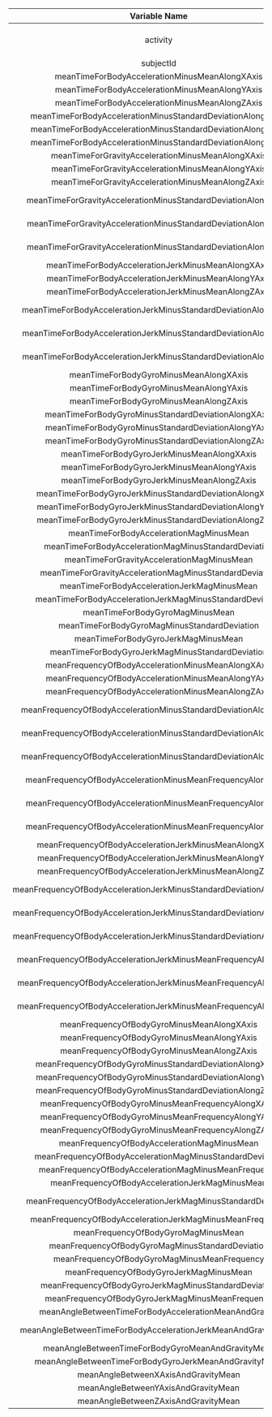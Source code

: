 |Variable Name|Variable Description|Minimum Value|Maximum Value|Unit|
|:----------:|:----------:|:----------:|:----------:|:----------:|
|activity|Activity type|NA - Categorical Data|NA - Categorical Data|NA - Categorical Data|
|subjectId|Subject Id|1|30|NA|
|meanTimeForBodyAccelerationMinusMeanAlongXAxis|Mean of timeForBodyAccelerationMinusMeanAlongXAxis|0.22159824394|0.3014610196|Seconds|
|meanTimeForBodyAccelerationMinusMeanAlongYAxis|Mean of timeForBodyAccelerationMinusMeanAlongYAxis|-0.0405139534294|-0.00130828765170213|Seconds|
|meanTimeForBodyAccelerationMinusMeanAlongZAxis|Mean of timeForBodyAccelerationMinusMeanAlongZAxis|-0.152513899520833|-0.07537846886|Seconds|
|meanTimeForBodyAccelerationMinusStandardDeviationAlongXAxis|Mean of timeForBodyAccelerationMinusStandardDeviationAlongXAxis|-0.996068635384615|0.626917070512821|Seconds|
|meanTimeForBodyAccelerationMinusStandardDeviationAlongYAxis|Mean of timeForBodyAccelerationMinusStandardDeviationAlongYAxis|-0.990240946666667|0.616937015333333|Seconds|
|meanTimeForBodyAccelerationMinusStandardDeviationAlongZAxis|Mean of timeForBodyAccelerationMinusStandardDeviationAlongZAxis|-0.987658662307692|0.609017879074074|Seconds|
|meanTimeForGravityAccelerationMinusMeanAlongXAxis|Mean of timeForGravityAccelerationMinusMeanAlongXAxis|-0.680043155060241|0.974508732|Seconds|
|meanTimeForGravityAccelerationMinusMeanAlongYAxis|Mean of timeForGravityAccelerationMinusMeanAlongYAxis|-0.479894842941176|0.956593814210526|Seconds|
|meanTimeForGravityAccelerationMinusMeanAlongZAxis|Mean of timeForGravityAccelerationMinusMeanAlongZAxis|-0.49508872037037|0.9578730416|Seconds|
|meanTimeForGravityAccelerationMinusStandardDeviationAlongXAxis|Mean of timeForGravityAccelerationMinusStandardDeviationAlongXAxis|-0.996764227384615|-0.829554947808219|Seconds|
|meanTimeForGravityAccelerationMinusStandardDeviationAlongYAxis|Mean of timeForGravityAccelerationMinusStandardDeviationAlongYAxis|-0.99424764884058|-0.643578361424658|Seconds|
|meanTimeForGravityAccelerationMinusStandardDeviationAlongZAxis|Mean of timeForGravityAccelerationMinusStandardDeviationAlongZAxis|-0.990957249538462|-0.610161166287671|Seconds|
|meanTimeForBodyAccelerationJerkMinusMeanAlongXAxis|Mean of timeForBodyAccelerationJerkMinusMeanAlongXAxis|0.0426880986186441|0.130193043809524|Seconds|
|meanTimeForBodyAccelerationJerkMinusMeanAlongYAxis|Mean of timeForBodyAccelerationJerkMinusMeanAlongYAxis|-0.0386872111282051|0.056818586275|Seconds|
|meanTimeForBodyAccelerationJerkMinusMeanAlongZAxis|Mean of timeForBodyAccelerationJerkMinusMeanAlongZAxis|-0.0674583919268293|0.0380533591627451|Seconds|
|meanTimeForBodyAccelerationJerkMinusStandardDeviationAlongXAxis|Mean of timeForBodyAccelerationJerkMinusStandardDeviationAlongXAxis|-0.994604542264151|0.544273037307692|Seconds|
|meanTimeForBodyAccelerationJerkMinusStandardDeviationAlongYAxis|Mean of timeForBodyAccelerationJerkMinusStandardDeviationAlongYAxis|-0.989513565652174|0.355306716915385|Seconds|
|meanTimeForBodyAccelerationJerkMinusStandardDeviationAlongZAxis|Mean of timeForBodyAccelerationJerkMinusStandardDeviationAlongZAxis|-0.993288313333333|0.0310157077775926|Seconds|
|meanTimeForBodyGyroMinusMeanAlongXAxis|Mean of timeForBodyGyroMinusMeanAlongXAxis|-0.205775427307692|0.19270447595122|Seconds|
|meanTimeForBodyGyroMinusMeanAlongYAxis|Mean of timeForBodyGyroMinusMeanAlongYAxis|-0.204205356087805|0.0274707556666667|Seconds|
|meanTimeForBodyGyroMinusMeanAlongZAxis|Mean of timeForBodyGyroMinusMeanAlongZAxis|-0.0724546025804878|0.179102058245614|Seconds|
|meanTimeForBodyGyroMinusStandardDeviationAlongXAxis|Mean of timeForBodyGyroMinusStandardDeviationAlongXAxis|-0.994276591304348|0.267657219333333|Seconds|
|meanTimeForBodyGyroMinusStandardDeviationAlongYAxis|Mean of timeForBodyGyroMinusStandardDeviationAlongYAxis|-0.994210471914894|0.476518714444444|Seconds|
|meanTimeForBodyGyroMinusStandardDeviationAlongZAxis|Mean of timeForBodyGyroMinusStandardDeviationAlongZAxis|-0.985538363333333|0.564875818162963|Seconds|
|meanTimeForBodyGyroJerkMinusMeanAlongXAxis|Mean of timeForBodyGyroJerkMinusMeanAlongXAxis|-0.157212539189362|-0.0220916265065217|Seconds|
|meanTimeForBodyGyroJerkMinusMeanAlongYAxis|Mean of timeForBodyGyroJerkMinusMeanAlongYAxis|-0.0768089915604167|-0.0132022768074468|Seconds|
|meanTimeForBodyGyroJerkMinusMeanAlongZAxis|Mean of timeForBodyGyroJerkMinusMeanAlongZAxis|-0.0924998531372549|-0.00694066389361702|Seconds|
|meanTimeForBodyGyroJerkMinusStandardDeviationAlongXAxis|Mean of timeForBodyGyroJerkMinusStandardDeviationAlongXAxis|-0.99654254057971|0.179148649684615|Seconds|
|meanTimeForBodyGyroJerkMinusStandardDeviationAlongYAxis|Mean of timeForBodyGyroJerkMinusStandardDeviationAlongYAxis|-0.997081575652174|0.295945926186441|Seconds|
|meanTimeForBodyGyroJerkMinusStandardDeviationAlongZAxis|Mean of timeForBodyGyroJerkMinusStandardDeviationAlongZAxis|-0.995380794637681|0.193206498960417|Seconds|
|meanTimeForBodyAccelerationMagMinusMean|Mean of timeForBodyAccelerationMagMinusMean|-0.986493196666667|0.644604325128205|Seconds|
|meanTimeForBodyAccelerationMagMinusStandardDeviation|Mean of timeForBodyAccelerationMagMinusStandardDeviation|-0.986464542615385|0.428405922622222|Seconds|
|meanTimeForGravityAccelerationMagMinusMean|Mean of timeForGravityAccelerationMagMinusMean|-0.986493196666667|0.644604325128205|Seconds|
|meanTimeForGravityAccelerationMagMinusStandardDeviation|Mean of timeForGravityAccelerationMagMinusStandardDeviation|-0.986464542615385|0.428405922622222|Seconds|
|meanTimeForBodyAccelerationJerkMagMinusMean|Mean of timeForBodyAccelerationJerkMagMinusMean|-0.99281471515625|0.434490400974359|Seconds|
|meanTimeForBodyAccelerationJerkMagMinusStandardDeviation|Mean of timeForBodyAccelerationJerkMagMinusStandardDeviation|-0.994646916811594|0.450612065720513|Seconds|
|meanTimeForBodyGyroMagMinusMean|Mean of timeForBodyGyroMagMinusMean|-0.980740846769231|0.418004608615385|Seconds|
|meanTimeForBodyGyroMagMinusStandardDeviation|Mean of timeForBodyGyroMagMinusStandardDeviation|-0.981372675614035|0.299975979851852|Seconds|
|meanTimeForBodyGyroJerkMagMinusMean|Mean of timeForBodyGyroJerkMagMinusMean|-0.997322526811594|0.0875816618205128|Seconds|
|meanTimeForBodyGyroJerkMagMinusStandardDeviation|Mean of timeForBodyGyroJerkMagMinusStandardDeviation|-0.997666071594203|0.250173204117966|Seconds|
|meanFrequencyOfBodyAccelerationMinusMeanAlongXAxis|Mean of frequencyOfBodyAccelerationMinusMeanAlongXAxis|-0.995249932641509|0.537012022051282|Seconds|
|meanFrequencyOfBodyAccelerationMinusMeanAlongYAxis|Mean of frequencyOfBodyAccelerationMinusMeanAlongYAxis|-0.989034304057971|0.524187686888889|Seconds|
|meanFrequencyOfBodyAccelerationMinusMeanAlongZAxis|Mean of frequencyOfBodyAccelerationMinusMeanAlongZAxis|-0.989473926666667|0.280735952206667|Seconds|
|meanFrequencyOfBodyAccelerationMinusStandardDeviationAlongXAxis|Mean of frequencyOfBodyAccelerationMinusStandardDeviationAlongXAxis|-0.996604570307692|0.658506543333333|Seconds|
|meanFrequencyOfBodyAccelerationMinusStandardDeviationAlongYAxis|Mean of frequencyOfBodyAccelerationMinusStandardDeviationAlongYAxis|-0.990680395362319|0.560191344|Seconds|
|meanFrequencyOfBodyAccelerationMinusStandardDeviationAlongZAxis|Mean of frequencyOfBodyAccelerationMinusStandardDeviationAlongZAxis|-0.987224804307692|0.687124163703704|Seconds|
|meanFrequencyOfBodyAccelerationMinusMeanFrequencyAlongXAxis|Mean of frequencyOfBodyAccelerationMinusMeanFrequencyAlongXAxis|-0.635913046346154|0.159123629063636|Seconds|
|meanFrequencyOfBodyAccelerationMinusMeanFrequencyAlongYAxis|Mean of frequencyOfBodyAccelerationMinusMeanFrequencyAlongYAxis|-0.379518455061538|0.466528231788462|Seconds|
|meanFrequencyOfBodyAccelerationMinusMeanFrequencyAlongZAxis|Mean of frequencyOfBodyAccelerationMinusMeanFrequencyAlongZAxis|-0.520114793584906|0.402532553395833|Seconds|
|meanFrequencyOfBodyAccelerationJerkMinusMeanAlongXAxis|Mean of frequencyOfBodyAccelerationJerkMinusMeanAlongXAxis|-0.994630797358491|0.474317256051282|Seconds|
|meanFrequencyOfBodyAccelerationJerkMinusMeanAlongYAxis|Mean of frequencyOfBodyAccelerationJerkMinusMeanAlongYAxis|-0.989398823913043|0.276716853307692|Seconds|
|meanFrequencyOfBodyAccelerationJerkMinusMeanAlongZAxis|Mean of frequencyOfBodyAccelerationJerkMinusMeanAlongZAxis|-0.992018447826087|0.157775692377778|Seconds|
|meanFrequencyOfBodyAccelerationJerkMinusStandardDeviationAlongXAxis|Mean of frequencyOfBodyAccelerationJerkMinusStandardDeviationAlongXAxis|-0.995073759245283|0.476803887476923|Seconds|
|meanFrequencyOfBodyAccelerationJerkMinusStandardDeviationAlongYAxis|Mean of frequencyOfBodyAccelerationJerkMinusStandardDeviationAlongYAxis|-0.990468082753623|0.349771285415897|Seconds|
|meanFrequencyOfBodyAccelerationJerkMinusStandardDeviationAlongZAxis|Mean of frequencyOfBodyAccelerationJerkMinusStandardDeviationAlongZAxis|-0.993107759855072|-0.00623647528983051|Seconds|
|meanFrequencyOfBodyAccelerationJerkMinusMeanFrequencyAlongXAxis|Mean of frequencyOfBodyAccelerationJerkMinusMeanFrequencyAlongXAxis|-0.576044001875|0.331449281481482|Seconds|
|meanFrequencyOfBodyAccelerationJerkMinusMeanFrequencyAlongYAxis|Mean of frequencyOfBodyAccelerationJerkMinusMeanFrequencyAlongYAxis|-0.601971415384615|0.195677336307692|Seconds|
|meanFrequencyOfBodyAccelerationJerkMinusMeanFrequencyAlongZAxis|Mean of frequencyOfBodyAccelerationJerkMinusMeanFrequencyAlongZAxis|-0.62755547372549|0.230107945944444|Seconds|
|meanFrequencyOfBodyGyroMinusMeanAlongXAxis|Mean of frequencyOfBodyGyroMinusMeanAlongXAxis|-0.99312260884058|0.474962448333333|Seconds|
|meanFrequencyOfBodyGyroMinusMeanAlongYAxis|Mean of frequencyOfBodyGyroMinusMeanAlongYAxis|-0.994025488297872|0.328817010088889|Seconds|
|meanFrequencyOfBodyGyroMinusMeanAlongZAxis|Mean of frequencyOfBodyGyroMinusMeanAlongZAxis|-0.985957788|0.492414379822222|Seconds|
|meanFrequencyOfBodyGyroMinusStandardDeviationAlongXAxis|Mean of frequencyOfBodyGyroMinusStandardDeviationAlongXAxis|-0.994652185217391|0.196613286661538|Seconds|
|meanFrequencyOfBodyGyroMinusStandardDeviationAlongYAxis|Mean of frequencyOfBodyGyroMinusStandardDeviationAlongYAxis|-0.994353086595745|0.646233637037037|Seconds|
|meanFrequencyOfBodyGyroMinusStandardDeviationAlongZAxis|Mean of frequencyOfBodyGyroMinusStandardDeviationAlongZAxis|-0.986725274871795|0.522454216314815|Seconds|
|meanFrequencyOfBodyGyroMinusMeanFrequencyAlongXAxis|Mean of frequencyOfBodyGyroMinusMeanFrequencyAlongXAxis|-0.395770150677419|0.249209411510602|Seconds|
|meanFrequencyOfBodyGyroMinusMeanFrequencyAlongYAxis|Mean of frequencyOfBodyGyroMinusMeanFrequencyAlongYAxis|-0.666814815306122|0.273141323315789|Seconds|
|meanFrequencyOfBodyGyroMinusMeanFrequencyAlongZAxis|Mean of frequencyOfBodyGyroMinusMeanFrequencyAlongZAxis|-0.507490866734694|0.3770740968|Seconds|
|meanFrequencyOfBodyAccelerationMagMinusMean|Mean of frequencyOfBodyAccelerationMagMinusMean|-0.986800645362319|0.586637550769231|Seconds|
|meanFrequencyOfBodyAccelerationMagMinusStandardDeviation|Mean of frequencyOfBodyAccelerationMagMinusStandardDeviation|-0.987648484461539|0.178684580868889|Seconds|
|meanFrequencyOfBodyAccelerationMagMinusMeanFrequency|Mean of frequencyOfBodyAccelerationMagMinusMeanFrequency|-0.312338030213846|0.435846931652174|Seconds|
|meanFrequencyOfBodyAccelerationJerkMagMinusMean|Mean of frequencyOfBodyAccelerationJerkMagMinusMean|-0.993998275797101|0.538404846128205|Seconds|
|meanFrequencyOfBodyAccelerationJerkMagMinusStandardDeviation|Mean of frequencyOfBodyAccelerationJerkMagMinusStandardDeviation|-0.994366667681159|0.316346415348718|Seconds|
|meanFrequencyOfBodyAccelerationJerkMagMinusMeanFrequency|Mean of frequencyOfBodyAccelerationJerkMagMinusMeanFrequency|-0.125210388757581|0.488088499666667|Seconds|
|meanFrequencyOfBodyGyroMagMinusMean|Mean of frequencyOfBodyGyroMagMinusMean|-0.986535242105263|0.203979764835897|Seconds|
|meanFrequencyOfBodyGyroMagMinusStandardDeviation|Mean of frequencyOfBodyGyroMagMinusStandardDeviation|-0.981468841692308|0.236659662496296|Seconds|
|meanFrequencyOfBodyGyroMagMinusMeanFrequency|Mean of frequencyOfBodyGyroMagMinusMeanFrequency|-0.456638670923077|0.409521611525424|Seconds|
|meanFrequencyOfBodyGyroJerkMagMinusMean|Mean of frequencyOfBodyGyroJerkMagMinusMean|-0.997617389275362|0.146618569064407|Seconds|
|meanFrequencyOfBodyGyroJerkMagMinusStandardDeviation|Mean of frequencyOfBodyGyroJerkMagMinusStandardDeviation|-0.99758523057971|0.287834616098305|Seconds|
|meanFrequencyOfBodyGyroJerkMagMinusMeanFrequency|Mean of frequencyOfBodyGyroJerkMagMinusMeanFrequency|-0.182923596577778|0.426301679855072|Seconds|
|meanAngleBetweenTimeForBodyAccelerationMeanAndGravity|Mean of angleBetweenTimeForBodyAccelerationMeanAndGravity|-0.163042575021277|0.129153963587755|Seconds|
|meanAngleBetweenTimeForBodyAccelerationJerkMeanAndGravityMean|Mean of angleBetweenTimeForBodyAccelerationJerkMeanAndGravityMean|-0.120553975717391|0.203259965863014|Seconds|
|meanAngleBetweenTimeForBodyGyroMeanAndGravityMean|Mean of angleBetweenTimeForBodyGyroMeanAndGravityMean|-0.389305120341463|0.444101172307692|Seconds|
|meanAngleBetweenTimeForBodyGyroJerkMeanAndGravityMean|Mean of angleBetweenTimeForBodyGyroJerkMeanAndGravityMean|-0.223672056052174|0.182384802705085|Seconds|
|meanAngleBetweenXAxisAndGravityMean|Mean of angleBetweenXAxisAndGravityMean|-0.947116527659574|0.737784354819277|Seconds|
|meanAngleBetweenYAxisAndGravityMean|Mean of angleBetweenYAxisAndGravityMean|-0.874567701929825|0.42476122745098|Seconds|
|meanAngleBetweenZAxisAndGravityMean|Mean of angleBetweenZAxisAndGravityMean|-0.873649367|0.390444368518519|Seconds|
